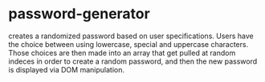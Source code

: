 # password-generator
creates a randomized password based on user specifications. Users have the choice between using lowercase, special and uppercase characters. Those choices are then made into an array that get pulled at random indeces in order to create a random password, and then the new password is displayed via DOM manipulation. 
